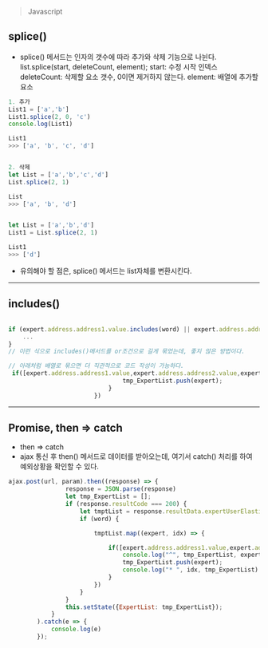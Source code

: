 > Javascript


## splice()

- splice() 메서드는 인자의 갯수에 따라 추가와 삭제 기능으로 나뉜다.
list.splice(start, deleteCount, element);
start: 수정 시작 인덱스
deleteCount: 삭제할 요소 갯수, 0이면 제거하지 않는다.
element: 배열에 추가할 요소

```javascript
1. 추가
List1 = ['a','b']
List1.splice(2, 0, 'c')
console.log(List1)

List1
>>> ['a', 'b', 'c', 'd']


2. 삭제
let List = ['a','b','c','d']
List.splice(2, 1)

List
>>> ['a', 'b', 'd']


let List = ['a','b','d']
List1 = List.splice(2, 1)

List1
>>> ['d']
```

- 유의해야 할 점은, splice() 메서드는 list자체를 변환시킨다.
<hr/>

## includes()
``` javascript

if (expert.address.address1.value.includes(word) || expert.address.address2.value.includes(word) || expert.expert_user_name.includes(word) || expert.jurisdiction.value.includes(word)) {
    ...
}
// 이런 식으로 includes()메서드를 or조건으로 길게 묶었는데, 좋지 않은 방법이다.

// 아래처럼 배열로 묶으면 더 직관적으로 코드 작성이 가능하다.
 if([expert.address.address1.value,expert.address.address2.value,expert.expert_user_name,expert.jurisdiction.value].includes(word)){
                                tmp_ExpertList.push(expert);
                            }
                        })
```
<hr/>


## Promise, then => catch
- then => catch
- ajax 통신 후 then() 메서드로 데이터를 받아오는데, 여기서 catch() 처리를 하여 예외상황을 확인할 수 있다.
``` javascript
ajax.post(url, param).then((response) => {
                response = JSON.parse(response)
                let tmp_ExpertList = [];
                if (response.resultCode === 200) {
                    let tmptList = response.resultData.expertUserElasticsearchResult;
                    if (word) {

                        tmptList.map((expert, idx) => {

                            if([expert.address.address1.value,expert.address.address2.value,expert.expert_user_name,expert.jurisdiction.value].includes(word)){
                                console.log("^", tmp_ExpertList, expert)
                                tmp_ExpertList.push(expert);
                                console.log("* ", idx, tmp_ExpertList)
                            }
                        })
                    }
                }
                this.setState({ExpertList: tmp_ExpertList});
            }
        ).catch(e => {
            console.log(e)
        });
```